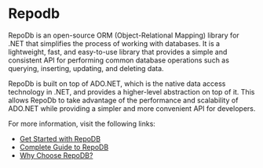 # Repodb

RepoDb is an open-source ORM (Object-Relational Mapping) library for .NET that simplifies the process of working with databases. It is a lightweight, fast, and easy-to-use library that provides a simple and consistent API for performing common database operations such as querying, inserting, updating, and deleting data.

RepoDb is built on top of ADO.NET, which is the native data access technology in .NET, and provides a higher-level abstraction on top of it. This allows RepoDb to take advantage of the performance and scalability of ADO.NET while providing a simpler and more convenient API for developers.

For more information, visit the following links:

- [Get Started with RepoDB](https://repodb.net/)
- [Complete Guide to RepoDB](https://medium.com/nerd-for-tech/everything-you-need-to-know-about-repodb-23cd4b9939c1)
- [Why Choose RepoDB?](https://blog.devgenius.io/why-choose-repodb-orm-over-dapper-da87432c7830)